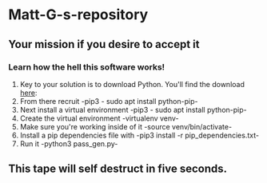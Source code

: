 # Matt-G-s-repository
## Your mission if you desire to accept it
### Learn how the hell this software works!
1. Key to your solution is to download Python. You'll find the download [here](https://www.python.org/downloads/):
2. From there recruit -pip3 - sudo apt install python-pip-
3. Next install a virtual environment -pip3 - sudo apt install python-pip-
4. Create the virtual environment -virtualenv venv-
5. Make sure you're working inside of it -source venv/bin/activate-
6. Install a pip dependencies file with -pip3 install -r pip_dependencies.txt-
7. Run it -python3 pass_gen.py-
## This tape will self destruct in five seconds.  
